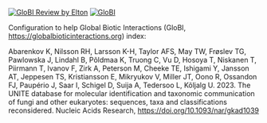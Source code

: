 [![GloBI Review by Elton](../../actions/workflows/review.yml/badge.svg)](../../actions/workflows/review.yml) [![GloBI](https://api.globalbioticinteractions.org/interaction.svg?accordingTo=globi:globalbioticinteractions/unite&refutes=true&refutes=false)](https://globalbioticinteractions.org/?accordingTo=globi:globalbioticinteractions/unite)

Configuration to help Global Biotic Interactions (GloBI, https://globalbioticinteractions.org) index: 

Abarenkov K, Nilsson RH, Larsson K-H, Taylor AFS, May TW, Frøslev TG, Pawlowska J, Lindahl B, Põldmaa K, Truong C, Vu D, Hosoya T, Niskanen T, Piirmann T, Ivanov F, Zirk A, Peterson M, Cheeke TE, Ishigami Y, Jansson AT, Jeppesen TS, Kristiansson E, Mikryukov V, Miller JT, Oono R, Ossandon FJ, Paupério J, Saar I, Schigel D, Suija A, Tedersoo L, Kõljalg U. 2023. The UNITE database for molecular identification and taxonomic communication of fungi and other eukaryotes: sequences, taxa and classifications reconsidered. Nucleic Acids Research, https://doi.org/10.1093/nar/gkad1039